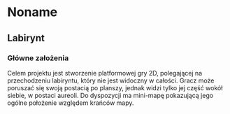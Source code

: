 # Noname
## Labirynt
### Główne założenia
Celem projektu jest stworzenie platformowej gry 2D, polegającej na przechodzeniu labiryntu, który nie jest widoczny w całości. Gracz może poruszać się swoją postacią po planszy, jednak widzi tylko jej część wokół siebie, w postaci aureoli. Do dyspozycji ma mini-mapę pokazującą jego ogólne położenie względem krańców mapy.
